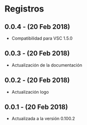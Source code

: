 # Registros

## 0.0.4 - (20 Feb 2018)
- Compatibilidad para VSC 1.5.0

## 0.0.3 - (20 Feb 2018)
- Actualización de la documentación

## 0.0.2 - (20 Feb 2018)
- Actualización logo

## 0.0.1 - (20 Feb 2018)
- Actualizada a la versión 0.100.2